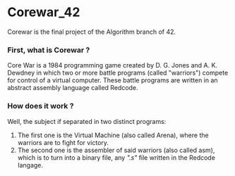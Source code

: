 # Corewar_42

Corewar is the final project of the Algorithm branch of 42.

### First, what is Corewar ?

Core War is a 1984 programming game created by D. G. Jones and A. K. Dewdney in which two or more battle programs (called "warriors") compete for control of a virtual computer. These battle programs are written in an abstract assembly language called Redcode.

### How does it work ?

Well, the subject if separated in two distinct programs:

1. The first one is the Virtual Machine (also called Arena), where the warriors are to fight for victory.
2. The second one is the assembler of said warriors (also called asm), which is to turn into a binary file, any *".s"* file written in the Redcode langage.
